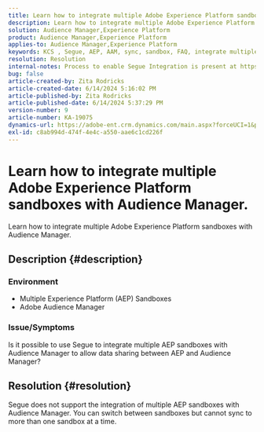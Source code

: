 ```yaml
---
title: Learn how to integrate multiple Adobe Experience Platform sandboxes with Audience Manager.
description: Learn how to integrate multiple Adobe Experience Platform sandboxes with Audience Manager.
solution: Audience Manager,Experience Platform
product: Audience Manager,Experience Platform
applies-to: Audience Manager,Experience Platform
keywords: KCS , Segue, AEP, AAM, sync, sandbox, FAQ, integrate multiple Experience Platform sandboxes, Adobe Audience Manager, Adobe Experience Platform
resolution: Resolution
internal-notes: Process to enable Segue Integration is present at https://wiki.corp.adobe.com/pages/viewpage.action?spaceKey=supportdelivery&title=AEP+Segments+not+Populating+in+AAM internal link.
bug: false
article-created-by: Zita Rodricks
article-created-date: 6/14/2024 5:16:02 PM
article-published-by: Zita Rodricks
article-published-date: 6/14/2024 5:37:29 PM
version-number: 9
article-number: KA-19075
dynamics-url: https://adobe-ent.crm.dynamics.com/main.aspx?forceUCI=1&pagetype=entityrecord&etn=knowledgearticle&id=1358b2c2-712a-ef11-840a-002248084fbb
exl-id: c8ab994d-474f-4e4c-a550-aae6c1cd226f
---
```

# Learn how to integrate multiple Adobe Experience Platform sandboxes with Audience Manager.


Learn how to integrate multiple Adobe Experience Platform sandboxes with Audience Manager.

## Description {#description}


### Environment

- Multiple Experience Platform (AEP) Sandboxes
- Adobe Audience Manager


### Issue/Symptoms

Is it possible to use Segue to integrate multiple AEP sandboxes with Audience Manager to allow data sharing between AEP and Audience Manager?


## Resolution {#resolution}


Segue does not support the integration of multiple AEP sandboxes with Audience Manager. You can switch between sandboxes but cannot sync to more than one sandbox at a time.
